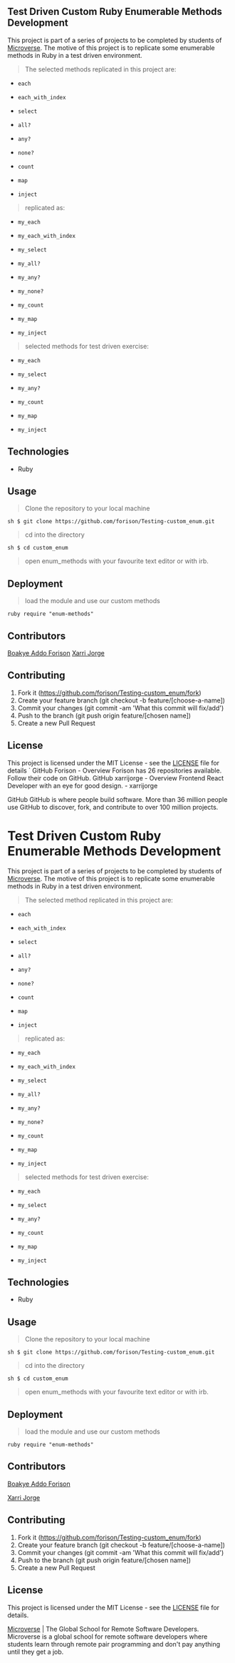 ## Test Driven Custom Ruby Enumerable Methods Development

This project is part of a series of projects to be completed by students of [Microverse](https://www.microverse.org/ "The Global School for Remote Software Developers!").
The motive of this project is to replicate some enumerable methods in Ruby in a test driven environment.

>The selected methods replicated in this project are:
- `each`

- `each_with_index`

- `select`

- `all?`

- `any?`

- `none?`

- `count`

- `map`

- `inject`

>replicated as:


- `my_each`

- `my_each_with_index`

- `my_select`

- `my_all?`

- `my_any?`

- `my_none?`

- `my_count`

- `my_map`

- `my_inject`

> selected methods for test driven exercise:


- `my_each`

- `my_select`

- `my_any?`

- `my_count`

- `my_map`

- `my_inject`

## Technologies

- Ruby

## Usage

> Clone the repository to your local machine

`sh
$ git clone https://github.com/forison/Testing-custom_enum.git`

> cd into the directory

`sh
$ cd custom_enum`

> open enum_methods with your favourite text editor or with irb.

## Deployment

>load the module and use our custom methods

`ruby
require "enum-methods"`

## Contributors

[Boakye Addo Forison](https://github.com/Forison)
[Xarri Jorge](https://github.com/xarrijorge)

## Contributing

1. Fork it (https://github.com/forison/Testing-custom_enum/fork)
2. Create your feature branch (git checkout -b feature/[choose-a-name])
3. Commit your changes (git commit -am 'What this commit will fix/add')
4. Push to the branch (git push origin feature/[chosen name])
5. Create a new Pull Request

## License

This project is licensed under the MIT License - see the [LICENSE](./LICENSE.md) file for details
`
GitHub
Forison - Overview
Forison has 26 repositories available. Follow their code on GitHub.
GitHub
xarrijorge - Overview
Frontend React Developer with an eye for good design. - xarrijorge

GitHub
GitHub is where people build software. More than 36 million people use GitHub to discover, fork, and contribute to over 100 million projects.
# Test Driven Custom Ruby Enumerable Methods Development

This project is part of a series of projects to be completed by students of [Microverse](https://www.microverse.org/ "The Global School for Remote Software Developers!").
The motive of this project is to replicate some enumerable methods in Ruby in a test driven environment.

>The selected method replicated in this project are:

- `each`

- `each_with_index`

- `select`

- `all?`

- `any?`

- `none?`

- `count`

- `map`

- `inject`

>replicated as:


- `my_each`

- `my_each_with_index`

- `my_select`

- `my_all?`

- `my_any?`

- `my_none?`

- `my_count`

- `my_map`

- `my_inject`

> selected methods for test driven exercise:


- `my_each`

- `my_select`

- `my_any?`

- `my_count`

- `my_map`

- `my_inject`

## Technologies

- Ruby

## Usage

> Clone the repository to your local machine

`sh
$ git clone https://github.com/forison/Testing-custom_enum.git`

> cd into the directory

`sh
$ cd custom_enum`

> open enum_methods with your favourite text editor or with irb.

## Deployment

>load the module and use our custom methods

`ruby
require "enum-methods"`

## Contributors

[Boakye Addo Forison](https://github.com/Forison)

[Xarri Jorge](https://github.com/xarrijorge)

## Contributing

1. Fork it (https://github.com/forison/Testing-custom_enum/fork)
2. Create your feature branch (git checkout -b feature/[choose-a-name])
3. Commit your changes (git commit -am 'What this commit will fix/add')
4. Push to the branch (git push origin feature/[chosen name])
5. Create a new Pull Request

## License

This project is licensed under the MIT License - see the [LICENSE](./LICENSE.md) file for details.


[Microverse](https://microverse.org) | The Global School for Remote Software Developers.
Microverse is a global school for remote software developers where students learn through remote pair programming and don't pay anything until they get a job.